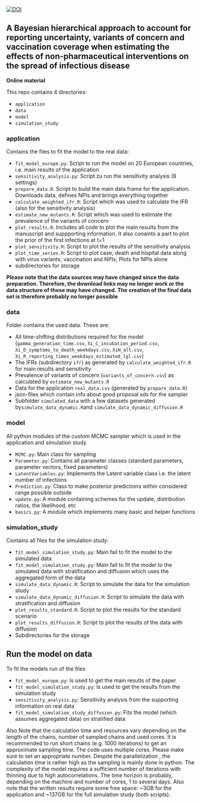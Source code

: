 [![DOI](https://zenodo.org/badge/479283964.svg)](https://zenodo.org/badge/latestdoi/479283964)

A Bayesian hierarchical approach to account for reporting uncertainty, variants of concern and vaccination coverage when estimating the effects of non-pharmaceutical interventions on the spread of infectious disease
-------------------------------------------------------------------------------

**Online material**

This repo contains 4 directories:
* `application`
* `data `
* `model`
* `simulation_study`


### application
Contains the files to fit the model to the real data:
* `fit_model_europe.py`:  Script to run the model on 20 European countries, i.e. main results of the application
* `sensitivity_analysis.py`: Script zu run the sensitivity analysis (8 settings)
* `prepare_data.R`: Script to build the main data frame for the application. Downloads data, defines NPIs and brings everything together
* `calculate_weighted_ifr.R`: Script which was used to calculate the IFR (also for the sensitivity analysis)
* `estimate_new_mutants.R`: Script which was used to estimate the prevalence of the variants of concern
* `plot_results.R`: Includes all code to plot the main results from the manuscript and suppporting information. It also conaints a part to plot the prior of the first infections at t=1
* `plot_sensitivity.R`: Script to plot the results of the sensitivity analysis
* `plot_time_series.R`: Script to plot case, death and hispital data along with virus variants, vaccination and NPIs; Plots for NPIs alone
* subdirectories for storage


**Please note that the data sources may have changed since the data preparation. Therefore, the download links may no longer work or the data structure of these may have changed. The creation of the final data set is therefore probably no longer possible**

### data
Folder contains the used data. These are:
- All time-shifting distributions required for the model (`gamma_generation_time.csv`, `Xi_C_incubation_period.csv`, `Xi_D_symptoms_to_death_weekdays.csv`, `XiH_all.csv`, `Xi_R_reporting_times_weekdays_estimated_lgl.csv`)
- The IFRs (subdirectory `ifr`) as generated by `calculate_weighted_ifr.R` for main results and sensitivity
- Prevalence of variants of concern (`variants_of_concern.csv`) as calculated by `estimate_new_mutants.R`
- Data for the application `real_data.csv` (generated by `prepare_data.R`) 
- json-files which contain info about good proposal sds for the sampler
- Subfolder `simulated_data` with a few datasets generated by`simulate_data_dynamic.R`and `simulate_data_dynamic_diffusion.R`


### model
All python modules of the custom MCMC sampler which is used in the application and simulation study
* `MCMC.py`: Main class for sampling
* `Parameter.py`: Contains all parameter classes (standard parameters, parameter vectors, fixed parameters)
* `LatentVariables.py`: Implements the Latent variable class i.e. the latent number of infections
* `Prediction.py`: Class to make posterior predictions within considered range possible outside 
* `update.py`: A module containing schemes for the update, distribution ratios, the likelihood, etc 
* `basics.py`: A module which implements many basic and helper functions


### simulation_study
Contains all files for the simulation study:
* `fit_model_simulation_study.py`: Main fail to fit the model to the simulated data
* `fit_model_simulation_study.py`: Main fail to fit the model to the simulated data with stratification and diffusion which uses the aggregated form of the data
* `simulate_data_dynamic.R`: Script to simulate the data for the simulation study
* `simulate_data_dynamic_diffusion.R`: Script to simulate the data with stratification and diffusion
* `plot_results_standard.R`: Script to plot the results for the standard scenario
* `plot_results_diffusion.R`: Script to plot the results of the data with diffusion
* Subdirectories for the storage


## Run the model on data
To fit the models run of the files
- `fit_model_europe.py`: Is used to get the main results of the paper
- `fit_model_simulation_study.py`: Is used to get the results from the simulation study
- `sensitivity_analysis.py`: Sensitivity analysis from the supporting information on real data
- `fit_model_simulation_study_diffusion.py`: Fits the model (which assumes aggregated data) on stratified data


Also Note that the calculation time and resources vary depending on the length of the chains, number of sampled chains and used cores.
It is recommended to run short chains (e.g. 1000 iterations) to get an approximate sampling time.
The code uses multiple cores. Please make sure to set an appropriate number.
Despite the parallelization , the calculation time is rather high as the sampling is mainly done in python. The complexity of the model requires a sufficient number of iterations with thinning due to high autocorrelations. The time horizon is probably, depending on the machine and number of cores, 1 to several days. Also note that the written results require some free space: ~3GB for the application and ~137GB for the full simulation study (both scripts).
